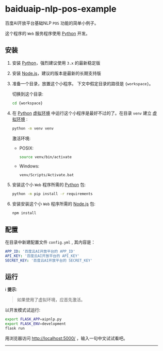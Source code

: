 # baiduaip-nlp-pos-example

百度AI开放平台基础NLP `POS` 功能的简单小例子。

这个程序的 `Web` 服务程序使用 [Python][] 开发。

## 安装

1. 安装 [Python][]，强烈建议使用 `3.x` 的最新稳定版

1. 安装 [Node.js][]，建议的版本是最新的长期支持版

1. 准备一个目录，放置这个小程序。
   下文中假定目录的路径是 `{workspace}`。

   切换到这个目录:

   ```bash
   cd {workspace}
   ```

1. 在 [Python][] [虚拟环境][venv] 中运行这个小程序是最好不过的了。在目录 `venv` 建立 [虚拟环境][venv] :

   ```bash
   python -m venv venv
   ```

   激活环境:

   - POSIX:

     ```bash
     source venv/bin/activate
     ```

   - Windows:

     ```batch
     venv/Scripts/Activate.bat
     ```

1. 安装这个小 `Web` 程序所需的 [Python][] 包:

   ```bash
   python -m pip install -r requirements
   ```

1. 安装安装这个小 `Web` 程序所需的 [Node.js][] 包:

   ```bash
   npm install
   ```

## 配置

在目录中新建配置文件 `config.yml` , 其内容是：

```yaml
APP_ID: '百度云AI开放平台的 APP_ID'
API_KEY: '百度云AI开放平台的 API_KEY'
SECRET_KEY: '百度云AI开放平台的 SECRET_KEY'
```

## 运行

ℹ **提示**:

> 如果使用了虚拟环境，应首先激活。

以开发模式试运行:

```bash
export FLASK_APP=aipnlp.py
export FLASK_ENV=development
flask run
```

用浏览器访问 <http://localhost:5000/> ，输入一句中文试试看吧。

----

[Python]: https://python.org/
[venv]: https://docs.python.org/3/library/venv.html
[Node.js]: https://nodejs.org/
